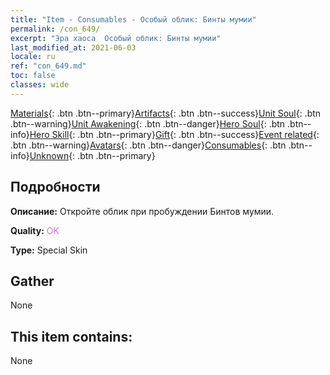 ```yaml
---
title: "Item - Consumables - Особый облик: Бинты мумии"
permalink: /con_649/
excerpt: "Эра хаоса  Особый облик: Бинты мумии"
last_modified_at: 2021-06-03
locale: ru
ref: "con_649.md"
toc: false
classes: wide
---
```

 [Materials](/ItemsRU/){: .btn .btn--primary}[Artifacts](/ItemsRU/Artifacts/){: .btn .btn--success}[Unit Soul](/ItemsRU/UnitSoul/){: .btn .btn--warning}[Unit Awakening](/ItemsRU/UnitAwakening/){: .btn .btn--danger}[Hero Soul](/ItemsRU/HeroSoul/){: .btn .btn--info}[Hero Skill](/ItemsRU/HeroSkill/){: .btn .btn--primary}[Gift](/ItemsRU/Gift/){: .btn .btn--success}[Event related](/ItemsRU/Events/){: .btn .btn--warning}[Avatars](/ItemsRU/Avatars/){: .btn .btn--danger}[Consumables](/ItemsRU/Consumables/){: .btn .btn--info}[Unknown](/ItemsRU/Unknown/){: .btn .btn--primary}

## Подробности
 **Описание:** Откройте облик при пробуждении Бинтов мумии.

 **Quality:** <span style="color: #DA70D6">OK</span>

 **Type:** Special Skin

## Gather

  None

## This item contains:

  None

